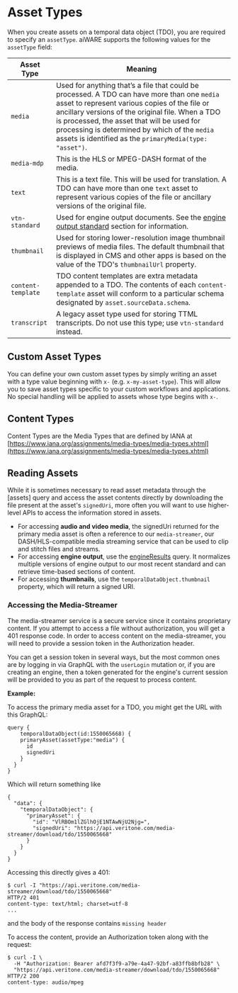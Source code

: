 # Asset Types

When you create assets on a temporal data object (TDO), you are required to specify an `assetType`.
aiWARE supports the following values for the `assetType` field:

| Asset Type | Meaning |
| ---- | ------- |
| `media` | Used for anything that’s a file that could be processed. A TDO can have more than one `media` asset to represent various copies of the file or ancillary versions of the original file. When a TDO is processed, the asset that will be used for processing is determined by which of the `media` assets is identified as the `primaryMedia(type: "asset")`. |
| `media-mdp` | This is the HLS or MPEG-DASH format of the media. |
| `text` | This is a text file.  This will be used for translation. A TDO can have more than one `text` asset to represent various copies of the file or ancillary versions of the original file. |
| `vtn-standard` | Used for engine output documents. See the [engine output standard](/developer/engines/standards/engine-output/) section for information. |
| `thumbnail` | Used for storing lower-resolution image thumbnail previews of media files.  The default thumbnail that is displayed in CMS and other apps is based on the value of the TDO's `thumbnailUrl` property. |
| `content-template` | TDO content templates are extra metadata appended to a TDO. The contents of each `content-template` asset will conform to a particular schema designated by `asset.sourceData.schema`. |
| `transcript` | A legacy asset type used for storing TTML transcripts. Do not use this type; use `vtn-standard` instead. |

## Custom Asset Types

You can define your own custom asset types by simply writing an asset with a type value beginning with `x-` (e.g. `x-my-asset-type`).
This will allow you to save asset types specific to your custom workflows and applications.
No special handling will be applied to assets whose type begins with `x-`.

## Content Types

Content Types are the Media Types that are defined by IANA at [https://www.iana.org/assignments/media-types/media-types.xhtml](https://www.iana.org/assignments/media-types/media-types.xhtml)

## Reading Assets

While it is sometimes necessary to read asset metadata through the [assets] query and access the asset contents directly by downloading the file present at the asset's `signedUri`,
more often you will want to use higher-level APIs to access the information stored in assets.

- For accessing **audio and video media**, the signedUri returned for the primary media asset is often a reference to our `media-streamer`,
our DASH/HLS-compatible media streaming service that can be used to clip and stitch files and streams.
- For accessing **engine output**, use the [engineResults](/apis/reference/query/?id=engineresults) query.
It normalizes multiple versions of engine output to our most recent standard and can retrieve time-based sections of content.
- For accessing **thumbnails**, use the `temporalDataObject.thumbnail` property, which will return a signed URI.

### Accessing the Media-Streamer

The media-streamer service is a secure service since it contains proprietary content. If you
attempt to access a file without authorization, you will get a 401 response code. In order to
access content on the media-streamer, you will need to provide a session token in the
Authorization header.

You can get a session token in several ways, but the most common ones are by logging in via
GraphQL with the `userLogin` mutation or, if you are creating an engine, then a token generated
for the engine's current session will be provided to you as part of the request to process
content.

**Example:**

To access the primary media asset for a TDO, you might get the URL with this GraphQL:

```
query {
	temporalDataObject(id:1550065668) {
    primaryAsset(assetType:"media") {
      id
      signedUri
    }
  }
}
```

Which will return something like

```
{
  "data": {
    "temporalDataObject": {
      "primaryAsset": {
        "id": "VlRBOm1lZGlhOjE1NTAwNjU2Njg=",
        "signedUri": "https://api.veritone.com/media-streamer/download/tdo/1550065668"
      }
    }
  }
}
```

Accessing this directly gives a 401:

```
$ curl -I "https://api.veritone.com/media-streamer/download/tdo/1550065668"
HTTP/2 401 
content-type: text/html; charset=utf-8
...
```
and the body of the response contains `missing header`

To access the content, provide an Authorization token along with the request:

```
$ curl -I \
  -H "Authorization: Bearer afd7f3f9-a79e-4a47-92bf-a83ffb8bfb28" \
  "https://api.veritone.com/media-streamer/download/tdo/1550065668"           
HTTP/2 200 
content-type: audio/mpeg
```
